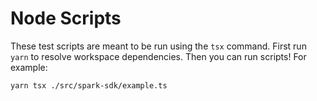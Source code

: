 # Node Scripts

These test scripts are meant to be run using the `tsx` command. First run `yarn` to resolve workspace dependencies. Then you can run scripts! For example:

```bash
yarn tsx ./src/spark-sdk/example.ts
```
